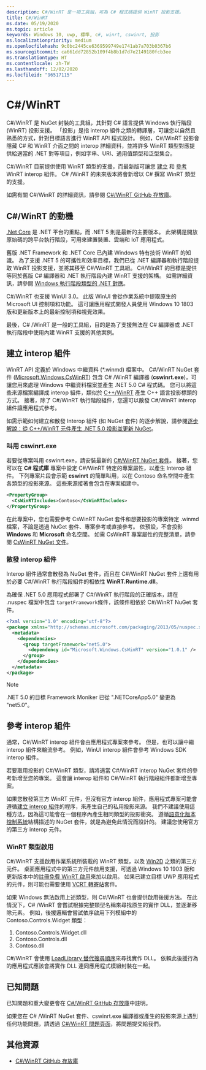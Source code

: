 ```yaml
---
description: C#/WinRT 是一項工具組，可為 C# 程式碼提供 WinRT 投影支援。
title: C#/WinRT
ms.date: 05/19/2020
ms.topic: article
keywords: Windows 10, uwp, 標準, c#, winrt, cswinrt, 投影
ms.localizationpriority: medium
ms.openlocfilehash: 9c0bc2445ce6369599749e1741ab7a703b0367b6
ms.sourcegitcommit: ca661dd72852b109f4b8b1d7d7e2149180fcb3ee
ms.translationtype: HT
ms.contentlocale: zh-TW
ms.lasthandoff: 12/02/2020
ms.locfileid: "96517115"
---
```

# <a name="cwinrt"></a>C#/WinRT

C#/WinRT 是 NuGet 封裝的工具組，其針對 C# 語言提供 Windows 執行階段 (WinRT) 投影支援。 「投影」是指 interop 組件之類的轉譯層，可讓您以自然且熟悉的方式，針對目標語言進行 WinRT API 程式設計。 例如，C#/WinRT 投影會隱藏 C# 和 WinRT 介面之間的 interop 詳細資料，並將許多 WinRT 類型對應提供給適當的 .NET 對等項目，例如字串、URI、通用值類型和泛型集合。

C#/WinRT 目前提供使用 WinRT 類型的支援，而最新版可讓您 [建立](#create-an-interop-assembly) 和 [參考](#reference-an-interop-assembly) WinRT interop 組件。 C# /WinRT 的未來版本將會新增以 C# 撰寫 WinRT 類型的支援。

如需有關 C#/WinRT 的詳細資訊，請參閱 [C#/WinRT GitHub 存放庫](https://aka.ms/cswinrt/repo)。

## <a name="motivation-for-cwinrt"></a>C#/WinRT 的動機

[.Net Core](/dotnet/core/) 是 .NET 平台的重點，而 .NET 5 則是最新的主要版本。 此架構是開放原始碼的跨平台執行階段，可用來建置裝置、雲端和 IoT 應用程式。

舊版 .NET Framework 和 .NET Core 已內建 Windows 特有技術 WinRT 的知識。 為了支援 .NET 5 的可攜性和效率目標，我們已從 .NET 編譯器和執行階段提取 WinRT 投影支援，並將其移至 C#/WinRT 工具組。 C#/WinRT 的目標是提供等同於舊版 C# 編譯器和 .NET 執行階段內建 WinRT 支援的架構。 如需詳細資訊，請參閱 [Windows 執行階段類型的 .NET 對應](../winrt-components/net-framework-mappings-of-windows-runtime-types.md)。

C#/WinRT 也支援 WinUI 3.0。 此版 WinUI 會從作業系統中提取原生的 Microsoft UI 控制項和功能。 這可讓應用程式開發人員使用 Windows 10 1803 版和更新版本上的最新控制項和視覺效果。

最後，C# /WinRT 是一般的工具組，目的是為了支援無法在 C# 編譯器或 .NET 執行階段中使用內建 WinRT 支援的其他案例。

## <a name="create-an-interop-assembly"></a>建立 interop 組件

WinRT API 定義於 Windows 中繼資料 (*.winmd) 檔案中。 C#/WinRT NuGet 套件 ([Microsoft.Windows.CsWinRT](https://www.nuget.org/packages/Microsoft.Windows.CsWinRT/)) 包含 C# /WinRT 編譯器 (**cswinrt.exe**)，可讓您用來處理 Windows 中繼資料檔案並產生 .NET 5.0 C# 程式碼。 您可以將這些來源檔案編譯成 interop 組件，類似於 [C++/WinRT](../cpp-and-winrt-apis/index.md) 產生 C++ 語言投影標頭的方式。 接著，除了 C#/WinRT 執行階段組件，您還可以散發 C#/WinRT interop 組件讓應用程式參考。

如需示範如何建立和散發 Interop 組件 (如 NuGet 套件) 的逐步解說，請參閱[逐步解說：從 C++/WinRT 元件產生 .NET 5.0 投影並更新 NuGet](net-projection-from-cppwinrt-component.md)。

### <a name="invoke-cswinrtexe"></a>叫用 cswinrt.exe

若要從專案叫用 cswinrt.exe，請安裝最新的 [C#/WinRT NuGet 套件](https://www.nuget.org/packages/Microsoft.Windows.CsWinRT/)。 接著，您可以在 **C# 程式庫** 專案中設定 C#/WinRT 特定的專案屬性，以產生 Interop 組件。 下列專案片段會示範 **cswinrt** 的簡單叫用，以在 Contoso 命名空間中產生各類型的投影來源。 這些來源接著會包含在專案組建中。

```xml
<PropertyGroup>
  <CsWinRTIncludes>Contoso</CsWinRTIncludes>
</PropertyGroup>
```

在此專案中，您也需要參考 CsWinRT NuGet 套件和想要投影的專案特定 .winmd 檔案，不論是透過 NuGet 套件、專案參考或直接參考。 依預設，不會投影 **Windows** 和 **Microsoft** 命名空間。 如需 CsWinRT 專案屬性的完整清單，請參閱 [CsWinRT NuGet 文件](https://github.com/microsoft/CsWinRT/blob/master/nuget/readme.md)。

### <a name="distribute-the-interop-assembly"></a>散發 interop 組件

Interop 組件通常會散發為 NuGet 套件，而且在 C#/WinRT NuGet 套件上還有用於必要 C#/WinRT 執行階段組件的相依性 **WinRT.Runtime.dll**。

為確保 .NET 5.0 應用程式部署了 C#/WinRT 執行階段的正確版本，請在 .nuspec 檔案中包含 `targetFramework`條件，該條件相依於 C#/WinRT NuGet 套件。

```xml
<?xml version="1.0" encoding="utf-8"?>
<package xmlns="http://schemas.microsoft.com/packaging/2013/05/nuspec.xsd">
  <metadata>
    <dependencies>
      <group targetFramework="net5.0">
        <dependency id="Microsoft.Windows.CsWinRT" version="1.0.1" />
      </group>
    </dependencies>
  </metadata>
</package>
```

> [!NOTE]
> .NET 5.0 的目標 Framework Moniker 已從 ".NETCoreApp5.0" 變更為 "net5.0"。

## <a name="reference-an-interop-assembly"></a>參考 interop 組件

通常，C#/WinRT interop 組件會由應用程式專案來參考。 但是，也可以讓中繼 interop 組件來輪流參考。 例如，WinUI interop 組件會參考 Windows SDK interop 組件。

若要取用投影的 C#/WinRT 類型，請將適當 C#/WinRT interop NuGet 套件的參考新增至您的專案。 這會讓 interop 組件和 C#/WinRT 執行階段組件都新增至專案。

如果您散發第三方 WinRT 元件，但沒有官方 interop 組件，應用程式專案可能會遵循[建立 interop 組件](#create-an-interop-assembly)的程序，來產生自己的私用投影來源。 我們不建議使用這種方法，因為這可能會在一個程序內產生相同類型的投影衝突。 遵循[語意化版本控制系統](https://semver.org)結構描述的 NuGet 套件，就是為避免此情況而設計的。 建議您使用官方的第三方 interop 元件。

### <a name="winrt-type-activation"></a>WinRT 類型啟用

C#/WinRT 支援啟用作業系統所裝載的 WinRT 類型，以及 [Win2D](https://www.nuget.org/packages/Win2D.uwp/) 之類的第三方元件。 桌面應用程式中的第三方元件啟用支援，可透過 Windows 10 1903 版和更新版本中的[註冊免費 WinRT 啟用](https://blogs.windows.com/windowsdeveloper/2019/04/30/enhancing-non-packaged-desktop-apps-using-windows-runtime-components/)來加以啟用。 如果已建立目標 UWP 應用程式的元件，則可能也需要使用 [VCRT 轉寄站](https://www.nuget.org/packages/Microsoft.VCRTForwarders.140/)套件。

如果 Windows 無法啟用上述類型，則 C#/WinRT 也會提供啟用後援方法。 在此情況下，C# /WinRT 會嘗試根據完整類型名稱來尋找原生的實作 DLL，並逐漸移除元素。 例如，後援邏輯會嘗試依序啟用下列模組中的 Contoso.Controls.Widget 類型：

1. Contoso.Controls.Widget.dll
2. Contoso.Controls.dll
3. Contoso.dll

C#/WinRT 會使用 [LoadLibrary 替代搜尋順序](/windows/win32/dlls/dynamic-link-library-search-order#alternate-search-order-for-desktop-applications)來尋找實作 DLL。 依賴此後援行為的應用程式應該會將實作 DLL 連同應用程式模組封裝在一起。

## <a name="known-issues"></a>已知問題

已知問題和重大變更會在 [C#/WinRT GitHub 存放庫](https://aka.ms/cswinrt/repo)中註明。

如果您在 C# /WinRT NuGet 套件、cswinrt.exe 編譯器或產生的投影來源上遇到任何功能問題，請透過 [C#/WinRT 問題頁面](https://github.com/microsoft/CsWinRT/issues)，將問題提交給我們。

## <a name="additional-resources"></a>其他資源

* [C#/WinRT GitHub 存放庫](https://aka.ms/cswinrt/repo)